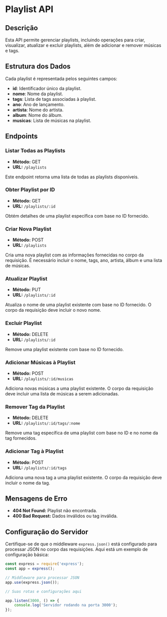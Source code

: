 # Playlist API

## Descrição

Esta API permite gerenciar playlists, incluindo operações para criar, visualizar, atualizar e excluir playlists, além de adicionar e remover músicas e tags.

## Estrutura dos Dados

Cada playlist é representada pelos seguintes campos:

- **id**: Identificador único da playlist.
- **nome**: Nome da playlist.
- **tags**: Lista de tags associadas à playlist.
- **ano**: Ano de lançamento.
- **artista**: Nome do artista.
- **album**: Nome do álbum.
- **musicas**: Lista de músicas na playlist.

## Endpoints

### Listar Todas as Playlists

- **Método:** GET
- **URL:** `/playlists`

Este endpoint retorna uma lista de todas as playlists disponíveis.

### Obter Playlist por ID

- **Método:** GET
- **URL:** `/playlists/:id`

Obtém detalhes de uma playlist específica com base no ID fornecido.

### Criar Nova Playlist

- **Método:** POST
- **URL:** `/playlists`

Cria uma nova playlist com as informações fornecidas no corpo da requisição. É necessário incluir o nome, tags, ano, artista, álbum e uma lista de músicas.

### Atualizar Playlist

- **Método:** PUT
- **URL:** `/playlists/:id`

Atualiza o nome de uma playlist existente com base no ID fornecido. O corpo da requisição deve incluir o novo nome.

### Excluir Playlist

- **Método:** DELETE
- **URL:** `/playlists/:id`

Remove uma playlist existente com base no ID fornecido.

### Adicionar Músicas à Playlist

- **Método:** POST
- **URL:** `/playlists/:id/musicas`

Adiciona novas músicas a uma playlist existente. O corpo da requisição deve incluir uma lista de músicas a serem adicionadas.

### Remover Tag da Playlist

- **Método:** DELETE
- **URL:** `/playlists/:id/tags/:nome`

Remove uma tag específica de uma playlist com base no ID e no nome da tag fornecidos.

### Adicionar Tag à Playlist

- **Método:** POST
- **URL:** `/playlists/:id/tags`

Adiciona uma nova tag a uma playlist existente. O corpo da requisição deve incluir o nome da tag.

## Mensagens de Erro

- **404 Not Found:** Playlist não encontrada.
- **400 Bad Request:** Dados inválidos ou tag inválida.

## Configuração do Servidor

Certifique-se de que o middleware `express.json()` está configurado para processar JSON no corpo das requisições. Aqui está um exemplo de configuração básica:

```javascript
const express = require('express');
const app = express();

// Middleware para processar JSON
app.use(express.json());

// Suas rotas e configurações aqui

app.listen(3000, () => {
    console.log('Servidor rodando na porta 3000');
});
